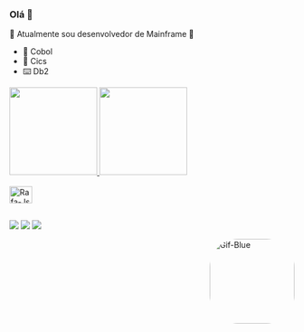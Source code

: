 ### Olá 👋

💾 Atualmente sou desenvolvedor de Mainframe 💾
- 💾 Cobol
- 💽 Cics
- ⌨️ Db2


</div>
  <a href="https://github.com/Blue260910">
  <img height="155em" src="https://github-readme-stats.vercel.app/api?username=Blue260910&show_icons=true&theme=dracula&include_all_commits=true&count_private=true"/>
  <img height="155em" src="https://github-readme-stats.vercel.app/api/top-langs/?username=Blue260910&layout=compact&langs_count=7&theme=dracula"/>
</div>

<div style="display: inline_block"><br>
  <img align="center" alt="Rafa-Js" height="30" width="40" src="https://user-images.githubusercontent.com/84590776/179285906-d230a2fc-9290-40a3-b864-5a802fbf8be5.svg">
</div> 

##

</div> 

<div> 
 
  <a href="https://instagram.com/blue_2609" target="_blank"><img src="https://img.shields.io/badge/-Instagram-%23E4405F?style=for-the-badge&logo=instagram&logoColor=white" target="_blank"></a>
  <a href = "mailto:victorhugoaranda2609@gmail,com"><img src="https://img.shields.io/badge/-Gmail-%23333?style=for-the-badge&logo=gmail&logoColor=white" target="_blank"></a>
  <a href="https://open.spotify.com/user/victor260910" target="_blank"><img src="https://img.shields.io/badge/Spotify-1ED760?&style=for-the-badge&logo=spotify&logoColor=white" target="_blank"></a> 

<img align="right" alt="Gif-Blue" height="150" style="border-radius:50px;" src="https://cdn.discordapp.com/attachments/887425617379856486/997574247830528001/52-unscreen.gif">
</div>
